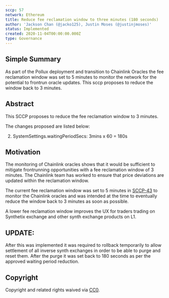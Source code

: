 ```yaml
---
sccp: 57
network: Ethereum
title: Reduce fee reclamation window to three minutes (180 seconds)
author: 'Jackson Chan (@jacko125), Justin Moses (@justinjmoses)'
status: Implemented
created: 2020-11-04T00:00:00.000Z
type: Governance
---
```


## Simple Summary

<!--"If you can't explain it simply, you don't understand it well enough." Provide a simplified and layman-accessible explanation of the SCCP.-->

As part of the Pollux deployment and transition to Chainlink Oracles the fee reclamation window was set to 5 minutes to monitor the network for the potential to frontrun oracle updates. This sccp proposes to reduce the window back to 3 minutes.

## Abstract

<!--A short (~200 word) description of the variable change proposed.-->

This SCCP proposes to reduce the fee reclamation window to 3 minutes.

The changes proposed are listed below:

2. SystemSettings.waitingPeriodSecs: 3mins x 60 = 180s

## Motivation

<!--The motivation is critical for SCCPs that want to update variables within Synthetix. It should clearly explain why the existing variable is not incentive aligned. SCCP submissions without sufficient motivation may be rejected outright.-->

The monitoring of Chainlink oracles shows that it would be sufficient to mitigate frontrunning opportunities with a fee reclamation window of 3 minutes. The Chainlink team has worked to ensure that price deviations are updated within the reclamation window.

The current fee reclamation window was set to 5 minutes in [SCCP-43](https://sips.synthetix.io/sccp/sccp-43/) to monitor the Chainlink oracles and was intended at the time to eventually reduce the window back to 3 minutes as soon as possible.

A lower fee reclamation window improves the UX for traders trading on Synthetix exchange and other synth exchange products on L1.

## UPDATE:

After this was implemented it was required to rollback temporarily to allow settlement of all inverse synth exchanges in order to be able to purge and reset them. After the purge it was set back to 180 seconds as per the approved waiting period reduction.

## Copyright

Copyright and related rights waived via [CC0](https://creativecommons.org/publicdomain/zero/1.0/).
